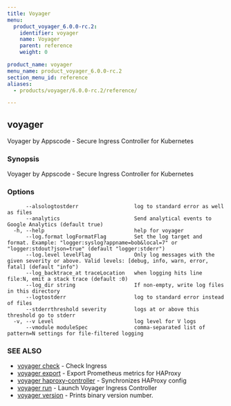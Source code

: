 ```yaml
---
title: Voyager
menu:
  product_voyager_6.0.0-rc.2:
    identifier: voyager
    name: Voyager
    parent: reference
    weight: 0

product_name: voyager
menu_name: product_voyager_6.0.0-rc.2
section_menu_id: reference
aliases:
  - products/voyager/6.0.0-rc.2/reference/

---
```

## voyager

Voyager by Appscode - Secure Ingress Controller for Kubernetes

### Synopsis

Voyager by Appscode - Secure Ingress Controller for Kubernetes

### Options

```
      --alsologtostderr                  log to standard error as well as files
      --analytics                        Send analytical events to Google Analytics (default true)
  -h, --help                             help for voyager
      --log.format logFormatFlag         Set the log target and format. Example: "logger:syslog?appname=bob&local=7" or "logger:stdout?json=true" (default "logger:stderr")
      --log.level levelFlag              Only log messages with the given severity or above. Valid levels: [debug, info, warn, error, fatal] (default "info")
      --log_backtrace_at traceLocation   when logging hits line file:N, emit a stack trace (default :0)
      --log_dir string                   If non-empty, write log files in this directory
      --logtostderr                      log to standard error instead of files
      --stderrthreshold severity         logs at or above this threshold go to stderr
  -v, --v Level                          log level for V logs
      --vmodule moduleSpec               comma-separated list of pattern=N settings for file-filtered logging
```

### SEE ALSO

* [voyager check](/products/voyager/6.0.0-rc.2/reference/voyager_check)	 - Check Ingress
* [voyager export](/products/voyager/6.0.0-rc.2/reference/voyager_export)	 - Export Prometheus metrics for HAProxy
* [voyager haproxy-controller](/products/voyager/6.0.0-rc.2/reference/voyager_haproxy-controller)	 - Synchronizes HAProxy config
* [voyager run](/products/voyager/6.0.0-rc.2/reference/voyager_run)	 - Launch Voyager Ingress Controller
* [voyager version](/products/voyager/6.0.0-rc.2/reference/voyager_version)	 - Prints binary version number.

